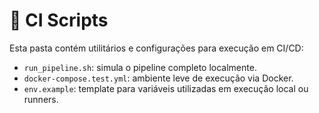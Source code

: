 # 📂 CI Scripts

Esta pasta contém utilitários e configurações para execução em CI/CD:

- `run_pipeline.sh`: simula o pipeline completo localmente.
- `docker-compose.test.yml`: ambiente leve de execução via Docker.
- `env.example`: template para variáveis utilizadas em execução local ou runners.
